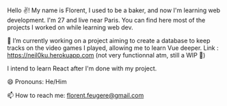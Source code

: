 
Hello ✌️! My name is Florent, I used to be a baker, and now I'm learning web development. 
I'm 27 and live near Paris.
You can find here most of the projects I worked on while learning web dev. 

🌱 I’m currently working on a project aiming to create a database to keep tracks on the video games I played, allowing me to learn Vue deeper. 
Link : https://neil0ku.herokuapp.com (not very functionnal atm, still a WIP 🌱)

I intend to learn React after I'm done with my project.

😄 Pronouns: He/Him

📫 How to reach me: florent.feugere@gmail.com



<!--
**FloFeu/FloFeu** is a ✨ _special_ ✨ repository because its `README.md` (this file) appears on your GitHub profile.

Here are some ideas to get you started:

- 🔭 I’m currently working on ...
- 🌱 I’m currently learning ...
- 👯 I’m looking to collaborate on ...
- 🤔 I’m looking for help with ...
- 💬 Ask me about ...
- 📫 How to reach me: ...
- 😄 Pronouns: ...
- ⚡ Fun fact: ...
-->
